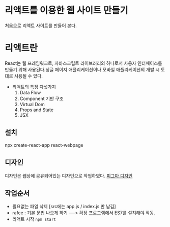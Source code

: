 # 리액트를 이용한 웹 사이트 만들기
처음으로 리액트 사이트를 만들어 본다.

# 리액트란
React는 웹 프레임워크로, 자바스크립트 라이브러리의 하나로서 사용자 인터페이스를 만들기 위해 사용된다.싱글 페이지 애플리케이션이나 모바일 애플리케이션의 개발 시 토대로 사용될 수 있다.

- 리액트의 특징 다섯가지
    1. Data Flow
    2. Component 기반 구조
    3. Virtual Dom
    4. Props and State
    5. JSX

## 설치
npx create-react-app react-webpage

## 디자인
디자인은 웹상에 공유되어있는 디자인으로 작업하였다.
[피그마 디자인](https://www.figma.com/file/EHiqBpU6nQz782V7fCJnsE/Untitled?type=design&node-id=18%3A2&mode=design&t=23bLpPWYqhkLrUHt-1)


## 작업순서

- 필요없는 파일 삭제 [src에는 app.js / index.js 만 남김]
- rafce : 기본 문법 나오게 하기 ---> 확장 프로그램에서 ES7를 설치해야 작동.
- 리액트 시작 `npm start`

